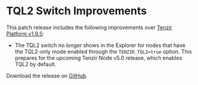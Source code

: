 # TQL2 Switch Improvements

This patch release includes the following improvements over [Tenzir Platform v1.9.5](https://github.com/tenzir/platform/releases/tag/v1.9.5):

* The TQL2 switch no longer shows in the Explorer for nodes that have the TQL2-only mode enabled through the `TENZIR_TQL2=true` option. This prepares for the upcoming Tenzir Node v5.0 release, which enables TQL2 by default.

Download the release on [GitHub](https://github.com/tenzir/platform/releases/tag/v1.9.6).